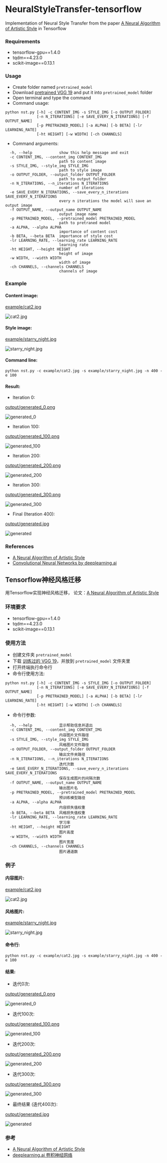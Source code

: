 # NeuralStyleTransfer-tensorflow

Implementation of Neural Style Transfer from the paper [A Neural Algorithm of Artistic Style](http://arxiv.org/abs/1508.06576) in Tensorflow

### Requirements

* tensorflow-gpu==1.4.0
* tqdm==4.23.0
* scikit-image==0.13.1

### Usage

* Create folder named `pretrained_model`
* Download [pretrained VGG 19](http://www.vlfeat.org/matconvnet/models/imagenet-vgg-verydeep-19.mat) and put it into `pretrained_model` folder
* Open terminal and type the command
* Command usage: 

```
python nst.py [-h] -c CONTENT_IMG -s STYLE_IMG [-o OUTPUT_FOLDER]
              [-n N_ITERATIONS] [-e SAVE_EVERY_N_ITERATIONS] [-f OUTPUT_NAME]
              [-p PRETRAINED_MODEL] [-a ALPHA] [-b BETA] [-lr LEARNING_RATE]
              [-ht HEIGHT] [-w WIDTH] [-ch CHANNELS]
```

* Command arguments:

```
  -h, --help            show this help message and exit
  -c CONTENT_IMG, --content_img CONTENT_IMG
                        path to content image
  -s STYLE_IMG, --style_img STYLE_IMG
                        path to style image
  -o OUTPUT_FOLDER, --output_folder OUTPUT_FOLDER
                        path to output folder
  -n N_ITERATIONS, --n_iterations N_ITERATIONS
                        number of iterations
  -e SAVE_EVERY_N_ITERATIONS, --save_every_n_iterations SAVE_EVERY_N_ITERATIONS
                        every n iterations the model will save an output image
  -f OUTPUT_NAME, --output_name OUTPUT_NAME
                        output image name
  -p PRETRAINED_MODEL, --pretrained_model PRETRAINED_MODEL
                        path to pretraned model
  -a ALPHA, --alpha ALPHA
                        importance of content cost
  -b BETA, --beta BETA  importance of style cost
  -lr LEARNING_RATE, --learning_rate LEARNING_RATE
                        learning rate
  -ht HEIGHT, --height HEIGHT
                        height of image
  -w WIDTH, --width WIDTH
                        width of image
  -ch CHANNELS, --channels CHANNELS
                        channels of image
```

### Example

#### Content image:

[example/cat2.jpg](example/cat2.jpg)

![cat2.jpg](example/cat2.jpg)

#### Style image: 

[example/starry_night.jpg](example/starry_night.jpg)

![starry_night.jpg](example/starry_night.jpg)

#### Command line:

```
python nst.py -c example/cat2.jpg -s example/starry_night.jpg -n 400 -e 100
```

#### Result:

* Iteration 0:

[output/generated_0.png](output/generated_0.png)

![generated_0](output/generated_0.png)

* Iteration 100:

[output/generated_100.png](output/generated_100.png)

![generated_100](output/generated_100.png)

* Iteration 200:

[output/generated_200.png](output/generated_200.png)

![generated_200](output/generated_200.png)

* Iteration 300:

[output/generated_300.png](output/generated_300.png)

![generated_300](output/generated_300.png)

* Final (Iteration 400):

[output/generated.jpg](output/generated.jpg)

![generated](output/generated.jpg)

### References

* [A Neural Algorithm of Artistic Style](http://arxiv.org/abs/1508.06576)
* [Convolutional Neural Networks by deeplearning.ai](https://www.coursera.org/learn/convolutional-neural-networks)

## Tensorflow神经风格迁移

用Tensorflow实现神经风格迁移， 论文：[A Neural Algorithm of Artistic Style](http://arxiv.org/abs/1508.06576)

### 环境要求

* tensorflow-gpu==1.4.0
* tqdm==4.23.0
* scikit-image==0.13.1

### 使用方法

* 创建文件夹 `pretrained_model`
* 下载 [训练过的 VGG 19](http://www.vlfeat.org/matconvnet/models/imagenet-vgg-verydeep-19.mat)，并放到 `pretrained_model` 文件夹里
* 打开终端执行命令行
* 命令行使用方法: 

```
python nst.py [-h] -c CONTENT_IMG -s STYLE_IMG [-o OUTPUT_FOLDER]
              [-n N_ITERATIONS] [-e SAVE_EVERY_N_ITERATIONS] [-f OUTPUT_NAME]
              [-p PRETRAINED_MODEL] [-a ALPHA] [-b BETA] [-lr LEARNING_RATE]
              [-ht HEIGHT] [-w WIDTH] [-ch CHANNELS]
```

* 命令行参数:

```
  -h, --help            显示帮助信息并退出
  -c CONTENT_IMG, --content_img CONTENT_IMG
                        内容图片文件路径
  -s STYLE_IMG, --style_img STYLE_IMG
                        风格图片文件路径
  -o OUTPUT_FOLDER, --output_folder OUTPUT_FOLDER
                        输出文件夹路径
  -n N_ITERATIONS, --n_iterations N_ITERATIONS
                        迭代次数
  -e SAVE_EVERY_N_ITERATIONS, --save_every_n_iterations SAVE_EVERY_N_ITERATIONS
                        保存生成图片的间隔次数
  -f OUTPUT_NAME, --output_name OUTPUT_NAME
                        输出图片名
  -p PRETRAINED_MODEL, --pretrained_model PRETRAINED_MODEL
                        预训练模型路径
  -a ALPHA, --alpha ALPHA
                        内容损失值权重
  -b BETA, --beta BETA  风格损失值权重
  -lr LEARNING_RATE, --learning_rate LEARNING_RATE
                        学习率
  -ht HEIGHT, --height HEIGHT
                        图片高度
  -w WIDTH, --width WIDTH
                        图片宽度
  -ch CHANNELS, --channels CHANNELS
                        图片通道数
```

### 例子 

#### 内容图片:

[example/cat2.jpg](example/cat2.jpg)

![cat2.jpg](example/cat2.jpg)

#### 风格图片: 

[example/starry_night.jpg](example/starry_night.jpg)

![starry_night.jpg](example/starry_night.jpg)

#### 命令行:

```
python nst.py -c example/cat2.jpg -s example/starry_night.jpg -n 400 -e 100
```

#### 结果:

* 迭代0次:

[output/generated_0.png](output/generated_0.png)

![generated_0](output/generated_0.png)

* 迭代100次:

[output/generated_100.png](output/generated_100.png)

![generated_100](output/generated_100.png)

* 迭代200次:

[output/generated_200.png](output/generated_200.png)

![generated_200](output/generated_200.png)

* 迭代300次:

[output/generated_300.png](output/generated_300.png)

![generated_300](output/generated_300.png)

* 最终结果 (迭代400次):

[output/generated.jpg](output/generated.jpg)

![generated](output/generated.jpg)

### 参考

* [A Neural Algorithm of Artistic Style](http://arxiv.org/abs/1508.06576)
* [deeplearning.ai 卷积神经网络](https://www.coursera.org/learn/convolutional-neural-networks)
